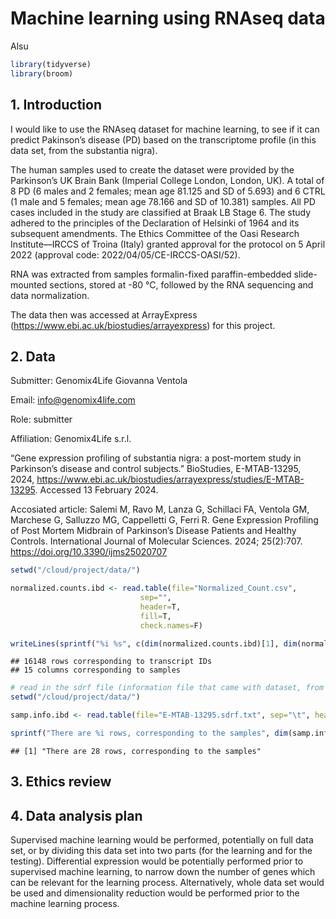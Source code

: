 Machine learning using RNAseq data
================
Alsu

``` r
library(tidyverse)
library(broom)
```

## 1. Introduction

I would like to use the RNAseq dataset for machine learning, to see if
it can predict Pakinson’s disease (PD) based on the transcriptome
profile (in this data set, from the substantia nigra).

The human samples used to create the dataset were provided by the
Parkinson’s UK Brain Bank (Imperial College London, London, UK). A total
of 8 PD (6 males and 2 females; mean age 81.125 and SD of 5.693) and 6
CTRL (1 male and 5 females; mean age 78.166 and SD of 10.381) samples.
All PD cases included in the study are classified at Braak LB Stage 6.
The study adhered to the principles of the Declaration of Helsinki of
1964 and its subsequent amendments. The Ethics Committee of the Oasi
Research Institute—IRCCS of Troina (Italy) granted approval for the
protocol on 5 April 2022 (approval code: 2022/04/05/CE-IRCCS-OASI/52).

RNA was extracted from samples formalin-fixed paraffin-embedded
slide-mounted sections, stored at -80 °C, followed by the RNA sequencing
and data normalization.

The data then was accessed at ArrayExpress
(<https://www.ebi.ac.uk/biostudies/arrayexpress>) for this project.

## 2. Data

Submitter: Genomix4Life Giovanna Ventola

Email: <info@genomix4life.com>

Role: submitter

Affiliation: Genomix4Life s.r.l.

“Gene expression profiling of substantia nigra: a post-mortem study in
Parkinson’s disease and control subjects.” BioStudies, E-MTAB-13295,
2024,
<https://www.ebi.ac.uk/biostudies/arrayexpress/studies/E-MTAB-13295>.
Accessed 13 February 2024.

Accosiated article: Salemi M, Ravo M, Lanza G, Schillaci FA, Ventola GM,
Marchese G, Salluzzo MG, Cappelletti G, Ferri R. Gene Expression
Profiling of Post Mortem Midbrain of Parkinson’s Disease Patients and
Healthy Controls. International Journal of Molecular Sciences. 2024;
25(2):707. <https://doi.org/10.3390/ijms25020707>

``` r
setwd("/cloud/project/data/")  

normalized.counts.ibd <- read.table(file="Normalized_Count.csv",
                             sep="",
                             header=T,
                             fill=T,
                             check.names=F)

writeLines(sprintf("%i %s", c(dim(normalized.counts.ibd)[1], dim(normalized.counts.ibd)[2]), c("rows corresponding to transcript IDs", "columns corresponding to samples")))
```

    ## 16148 rows corresponding to transcript IDs
    ## 15 columns corresponding to samples

``` r
# read in the sdrf file (information file that came with dataset, from the original study)
setwd("/cloud/project/data/") 

samp.info.ibd <- read.table(file="E-MTAB-13295.sdrf.txt", sep="\t", header=T, fill=T, check.names=F)

sprintf("There are %i rows, corresponding to the samples", dim(samp.info.ibd)[1])
```

    ## [1] "There are 28 rows, corresponding to the samples"

## 3. Ethics review

## 4. Data analysis plan

Supervised machine learning would be performed, potentially on full data
set, or by dividing this data set into two parts (for the learning and
for the testing). Differential expression would be potentially performed
prior to supervised machine learning, to narrow down the number of genes
which can be relevant for the learning process. Alternatively, whole
data set would be used and dimensionality reduction would be performed
prior to the machine learning process.
